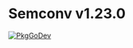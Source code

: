 # Semconv v1.23.0

[![PkgGoDev](https://pkg.go.dev/badge/go.opentelemetry.io/otel/semconv/v1.23.0)](https://pkg.go.dev/go.opentelemetry.io/otel/semconv/v1.23.0)
